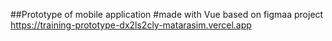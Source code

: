 ##Prototype of mobile application
#made with Vue 
based on figmaa project
https://training-prototype-dx2ls2cly-matarasim.vercel.app
